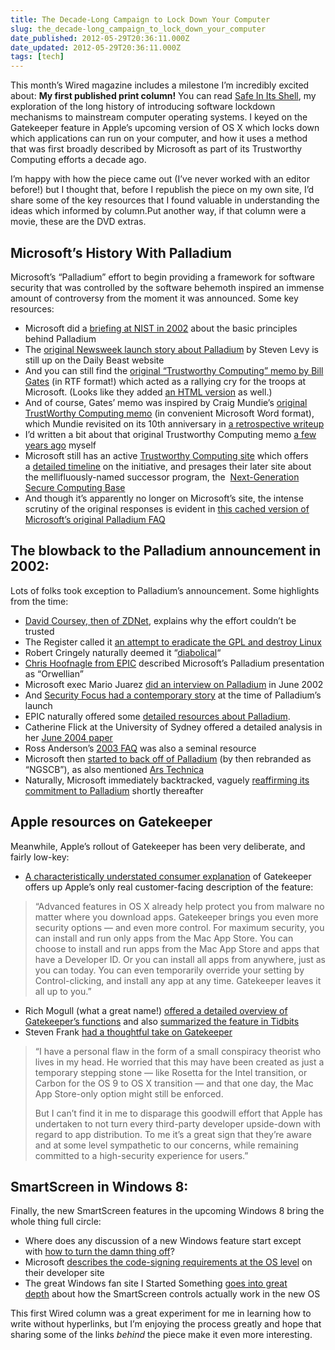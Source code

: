 ```yaml
---
title: The Decade-Long Campaign to Lock Down Your Computer
slug: the_decade-long_campaign_to_lock_down_your_computer
date_published: 2012-05-29T20:36:11.000Z
date_updated: 2012-05-29T20:36:11.000Z
tags: [tech]
---
```


This month’s Wired magazine includes a milestone I’m incredibly excited about: **My first published print column!** You can read [Safe In Its Shell](https://www.wired.com/2012/05/opinion-dash-applesecurity/), my exploration of the long history of introducing software lockdown mechanisms to mainstream computer operating systems. I keyed on the Gatekeeper feature in Apple’s upcoming version of OS X which locks down which applications can run on your computer, and how it uses a method that was first broadly described by Microsoft as part of its Trustworthy Computing efforts a decade ago.

I’m happy with how the piece came out (I’ve never worked with an editor before!) but I thought that, before I republish the piece on my own site, I’d share some of the key resources that I found valuable in understanding the ideas which informed by column.Put another way, if that column were a movie, these are the DVD extras.

## Microsoft’s History With Palladium

Microsoft’s “Palladium” effort to begin providing a framework for software security that was controlled by the software behemoth inspired an immense amount of controversy from the moment it was announced. Some key resources:
- Microsoft did a [briefing at NIST in 2002](http://epic.org/privacy/consumer/microsoft/nistpalladium.pdf) about the basic principles behind Palladium
- The [original Newsweek launch story about Palladium](http://www.thedailybeast.com/newsweek/2002/06/30/the-big-secret.html) by Steven Levy is still up on the Daily Beast website
- And you can still find the [original “Trustworthy Computing” memo by Bill Gates](http://www.microsoft.com/about/companyinformation/timeline/timeline/docs/bp_Trustworthy.rtf) (in RTF format!) which acted as a rallying cry for the troops at Microsoft. (Looks like they added [an HTML version](http://blogs.technet.com/b/security/p/twc-mail.aspx) as well.)
- And of course, Gates’ memo was inspired by Craig Mundie’s [original TrustWorthy Computing memo](http://download.microsoft.com/download/a/f/2/af22fd56-7f19-47aa-8167-4b1d73cd3c57/twc_mundie.doc) (in convenient Microsoft Word format), which Mundie revisited on its 10th anniversary in [a retrospective writeup](http://blogs.technet.com/b/security/p/twcnext-mail.aspx)
- I’d written a bit about that original Trustworthy Computing memo [a few years ago](/2010/11/freedom-trust-and-other-boring-software-features.html) myself
- Microsoft still has an active [Trustworthy Computing site](http://www.microsoft.com/about/twc/en/us/default.aspx) which offers a [detailed timeline](http://www.microsoft.com/about/twc/en/us/twcnext/timeline.aspx) on the initiative, and presages their later site about the mellifluously-named successor program, the  [Next-Generation Secure Computing Base](http://www.microsoft.com/resources/ngscb/default.mspx)
- And though it’s apparently no longer on Microsoft’s site, the intense scrutiny of the original responses is evident in [this cached version of Microsoft’s original Palladium FAQ](http://www.napolifirewall.com/MicrosoftPalladium.htm)

## The blowback to the Palladium announcement in 2002:

Lots of folks took exception to Palladium’s announcement. Some highlights from the time:

- [David Coursey, then of ZDNet](http://www.zdnet.com/news/why-we-cant-trust-microsofts-trustworthy-os/298837), explains why the effort couldn’t be trusted
- The Register called it [an attempt to eradicate the GPL and destroy Linux](http://www.theregister.co.uk/2002/06/25/ms_to_eradicate_gpl_hence/)
- Robert Cringely naturally deemed it “[diabolical](http://www.pbs.org/cringely/pulpit/2002/pulpit_20020627_000433.html)“
- [Chris Hoofnagle from EPIC](http://www.internetnews.com/asp-news/article.php/1378731/Is+Microsofts+Palladium+a+Trojan+Horse.htm) described Microsoft’s Palladium presentation as “Orwellian”
- Microsoft exec Mario Juarez [did an interview on Palladium](http://www.mail-archive.com/cryptography@wasabisystems.com/msg02267.html) in June 2002
- And [Security Focus had a contemporary story](http://www.securityfocus.com/columnists/93) at the time of Palladium’s launch
- EPIC naturally offered some [detailed resources about Palladium](http://epic.org/privacy/consumer/microsoft/palladium.html).
- Catherine Flick at the University of Sydney offered a detailed analysis in her [June 2004 paper](http://liedra.net/misc/Controversy_Over_Trusted_Computing.pdf)
- Ross Anderson’s [2003 FAQ](http://www.cl.cam.ac.uk/~rja14/tcpa-faq.html) was also a seminal resource
- Microsoft then [started to back off of Palladium](http://www.crn.com/news/security/18841713/microsoft-shelves-ngscb-project-as-nx-moves-to-center-stage.htm) (by then rebranded as “NGSCB”), as also mentioned [Ars Technica](http://arstechnica.com/old/content/2004/05/3736.ars)
- Naturally, Microsoft immediately backtracked, vaguely [reaffirming its commitment to Palladium](http://www.microsoft-watch.com/content/operating_systems/microsoft_palladium_is_still_alive_and_kicking.html) shortly thereafter

## Apple resources on Gatekeeper

Meanwhile, Apple’s rollout of Gatekeeper has been very deliberate, and fairly low-key:

- [A characteristically understated consumer explanation](http://www.apple.com/macosx/mountain-lion/security.html) of Gatekeeper offers up Apple’s only real customer-facing description of the feature:

> “Advanced features in OS X already help protect you from malware no matter where you download apps. Gatekeeper brings you even more security options — and even more control. For maximum security, you can install and run only apps from the Mac App Store. You can choose to install and run apps from the Mac App Store and apps that have a Developer ID. Or you can install all apps from anywhere, just as you can today. You can even temporarily override your setting by Control-clicking, and install any app at any time. Gatekeeper leaves it all up to you.”

- Rich Mogull (what a great name!) [offered a detailed overview of Gatekeeper’s functions](https://securosis.com/blog/os-x-10.8-gatekeeper-in-depth) and also [summarized the feature in Tidbits](http://tidbits.com/article/12795)
- Steven Frank [had a thoughtful take on Gatekeeper](http://www.panic.com/blog/2012/02/about-gatekeeper/)

> “I have a personal flaw in the form of a small conspiracy theorist who lives in my head. He worried that this may have been created as just a temporary stepping stone — like Rosetta for the Intel transition, or Carbon for the OS 9 to OS X transition — and that one day, the Mac App Store-only option might still be enforced.
> 
> But I can’t find it in me to disparage this goodwill effort that Apple has undertaken to not turn every third-party developer upside-down with regard to app distribution. To me it’s a great sign that they’re aware and at some level sympathetic to our concerns, while remaining committed to a high-security experience for users.”

## SmartScreen in Windows 8:

Finally, the new SmartScreen features in the upcoming Windows 8 bring the whole thing full circle:

- Where does any discussion of a new Windows feature start except with [how to turn the damn thing off](http://www.howtogeek.com/75356/how-to-turn-off-or-disable-the-smartscreen-filter-in-windows-8/)?
- Microsoft [describes the code-signing requirements at the OS level](http://blogs.msdn.com/b/b8/archive/2011/09/22/protecting-the-pre-os-environment-with-uefi.aspx) on their developer site
- The great Windows fan site I Started Something [goes into great depth](http://www.istartedsomething.com/20110408/windows-8-to-feature-native-smartscreen-file-checking/) about how the SmartScreen controls actually work in the new OS

This first Wired column was a great experiment for me in learning how to write without hyperlinks, but I’m enjoying the process greatly and hope that sharing some of the links *behind* the piece make it even more interesting.
